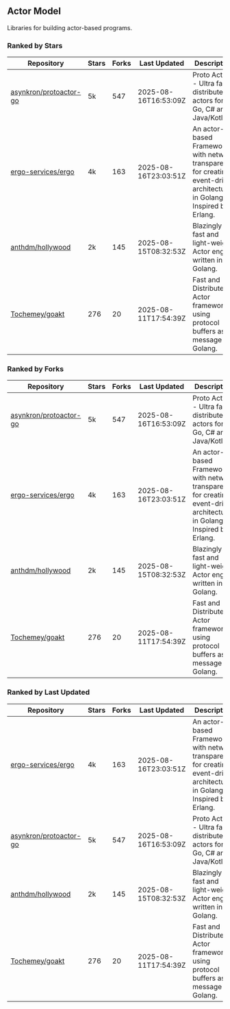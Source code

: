 ## Actor Model

Libraries for building actor-based programs.

### Ranked by Stars

| Repository | Stars | Forks | Last Updated | Description | 
|------------|-------|-------|--------------|-------------|
| [asynkron/protoactor-go](https://github.com/asynkron/protoactor-go) | 5k | 547 | 2025-08-16T16:53:09Z |  Proto Actor - Ultra fast distributed actors for Go, C# and Java/Kotlin. |
| [ergo-services/ergo](https://github.com/ergo-services/ergo) | 4k | 163 | 2025-08-16T23:03:51Z |  An actor-based Framework with network transparency for creating event-driven architecture in Golang. Inspired by Erlang. |
| [anthdm/hollywood](https://github.com/anthdm/hollywood) | 2k | 145 | 2025-08-15T08:32:53Z |  Blazingly fast and light-weight Actor engine written in Golang. |
| [Tochemey/goakt](https://github.com/Tochemey/goakt) | 276 | 20 | 2025-08-11T17:54:39Z |  Fast and Distributed Actor framework using protocol buffers as message for Golang. |

### Ranked by Forks

| Repository | Stars | Forks | Last Updated | Description | 
|------------|-------|-------|--------------|-------------|
| [asynkron/protoactor-go](https://github.com/asynkron/protoactor-go) | 5k | 547 | 2025-08-16T16:53:09Z |  Proto Actor - Ultra fast distributed actors for Go, C# and Java/Kotlin. |
| [ergo-services/ergo](https://github.com/ergo-services/ergo) | 4k | 163 | 2025-08-16T23:03:51Z |  An actor-based Framework with network transparency for creating event-driven architecture in Golang. Inspired by Erlang. |
| [anthdm/hollywood](https://github.com/anthdm/hollywood) | 2k | 145 | 2025-08-15T08:32:53Z |  Blazingly fast and light-weight Actor engine written in Golang. |
| [Tochemey/goakt](https://github.com/Tochemey/goakt) | 276 | 20 | 2025-08-11T17:54:39Z |  Fast and Distributed Actor framework using protocol buffers as message for Golang. |

### Ranked by Last Updated

| Repository | Stars | Forks | Last Updated | Description | 
|------------|-------|-------|--------------|-------------|
| [ergo-services/ergo](https://github.com/ergo-services/ergo) | 4k | 163 | 2025-08-16T23:03:51Z |  An actor-based Framework with network transparency for creating event-driven architecture in Golang. Inspired by Erlang. |
| [asynkron/protoactor-go](https://github.com/asynkron/protoactor-go) | 5k | 547 | 2025-08-16T16:53:09Z |  Proto Actor - Ultra fast distributed actors for Go, C# and Java/Kotlin. |
| [anthdm/hollywood](https://github.com/anthdm/hollywood) | 2k | 145 | 2025-08-15T08:32:53Z |  Blazingly fast and light-weight Actor engine written in Golang. |
| [Tochemey/goakt](https://github.com/Tochemey/goakt) | 276 | 20 | 2025-08-11T17:54:39Z |  Fast and Distributed Actor framework using protocol buffers as message for Golang. |

